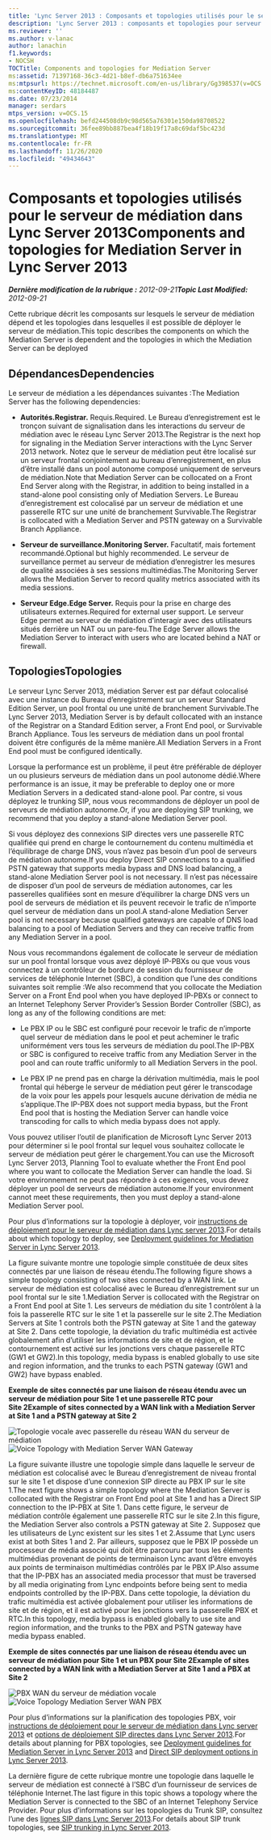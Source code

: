 ```yaml
---
title: 'Lync Server 2013 : Composants et topologies utilisés pour le serveur de médiation'
description: 'Lync Server 2013 : composants et topologies pour serveur de médiation.'
ms.reviewer: ''
ms.author: v-lanac
author: lanachin
f1.keywords:
- NOCSH
TOCTitle: Components and topologies for Mediation Server
ms:assetid: 71397168-36c3-4d21-b8ef-db6a751634ee
ms:mtpsurl: https://technet.microsoft.com/en-us/library/Gg398537(v=OCS.15)
ms:contentKeyID: 48184487
ms.date: 07/23/2014
manager: serdars
mtps_version: v=OCS.15
ms.openlocfilehash: befd244508db9c98d565a76301e150da98708522
ms.sourcegitcommit: 36fee89bb887bea4f18b19f17a8c69daf5bc423d
ms.translationtype: MT
ms.contentlocale: fr-FR
ms.lasthandoff: 11/26/2020
ms.locfileid: "49434643"
---
```

# <a name="components-and-topologies-for-mediation-server-in-lync-server-2013"></a><span data-ttu-id="f726f-103">Composants et topologies utilisés pour le serveur de médiation dans Lync Server 2013</span><span class="sxs-lookup"><span data-stu-id="f726f-103">Components and topologies for Mediation Server in Lync Server 2013</span></span>

<div data-xmlns="http://www.w3.org/1999/xhtml">

<div class="topic" data-xmlns="http://www.w3.org/1999/xhtml" data-msxsl="urn:schemas-microsoft-com:xslt" data-cs="https://msdn.microsoft.com/">

<div data-asp="https://msdn2.microsoft.com/asp">



</div>

<div id="mainSection">

<div id="mainBody"><span data-ttu-id="f726f-104">

<span> </span></span><span class="sxs-lookup"><span data-stu-id="f726f-104">

<span> </span></span></span>

<span data-ttu-id="f726f-105">_**Dernière modification de la rubrique :** 2012-09-21_</span><span class="sxs-lookup"><span data-stu-id="f726f-105">_**Topic Last Modified:** 2012-09-21_</span></span>

<span data-ttu-id="f726f-106">Cette rubrique décrit les composants sur lesquels le serveur de médiation dépend et les topologies dans lesquelles il est possible de déployer le serveur de médiation.</span><span class="sxs-lookup"><span data-stu-id="f726f-106">This topic describes the components on which the Mediation Server is dependent and the topologies in which the Mediation Server can be deployed</span></span>

<div>

## <a name="dependencies"></a><span data-ttu-id="f726f-107">Dépendances</span><span class="sxs-lookup"><span data-stu-id="f726f-107">Dependencies</span></span>

<span data-ttu-id="f726f-108">Le serveur de médiation a les dépendances suivantes :</span><span class="sxs-lookup"><span data-stu-id="f726f-108">The Mediation Server has the following dependencies:</span></span>

  - <span data-ttu-id="f726f-109">**Autorités.**</span><span class="sxs-lookup"><span data-stu-id="f726f-109">**Registrar.**</span></span> <span data-ttu-id="f726f-110">Requis.</span><span class="sxs-lookup"><span data-stu-id="f726f-110">Required.</span></span> <span data-ttu-id="f726f-111">Le Bureau d’enregistrement est le tronçon suivant de signalisation dans les interactions du serveur de médiation avec le réseau Lync Server 2013.</span><span class="sxs-lookup"><span data-stu-id="f726f-111">The Registrar is the next hop for signaling in the Mediation Server interactions with the Lync Server 2013 network.</span></span> <span data-ttu-id="f726f-112">Notez que le serveur de médiation peut être localisé sur un serveur frontal conjointement au bureau d’enregistrement, en plus d’être installé dans un pool autonome composé uniquement de serveurs de médiation.</span><span class="sxs-lookup"><span data-stu-id="f726f-112">Note that Mediation Server can be collocated on a Front End Server along with the Registrar, in addition to being installed in a stand-alone pool consisting only of Mediation Servers.</span></span> <span data-ttu-id="f726f-113">Le Bureau d’enregistrement est colocalisé par un serveur de médiation et une passerelle RTC sur une unité de branchement Survivable.</span><span class="sxs-lookup"><span data-stu-id="f726f-113">The Registrar is collocated with a Mediation Server and PSTN gateway on a Survivable Branch Appliance.</span></span>

  - <span data-ttu-id="f726f-114">**Serveur de surveillance.**</span><span class="sxs-lookup"><span data-stu-id="f726f-114">**Monitoring Server.**</span></span> <span data-ttu-id="f726f-115">Facultatif, mais fortement recommandé.</span><span class="sxs-lookup"><span data-stu-id="f726f-115">Optional but highly recommended.</span></span> <span data-ttu-id="f726f-116">Le serveur de surveillance permet au serveur de médiation d’enregistrer les mesures de qualité associées à ses sessions multimédias.</span><span class="sxs-lookup"><span data-stu-id="f726f-116">The Monitoring Server allows the Mediation Server to record quality metrics associated with its media sessions.</span></span>

  - <span data-ttu-id="f726f-117">**Serveur Edge.**</span><span class="sxs-lookup"><span data-stu-id="f726f-117">**Edge Server.**</span></span> <span data-ttu-id="f726f-118">Requis pour la prise en charge des utilisateurs externes.</span><span class="sxs-lookup"><span data-stu-id="f726f-118">Required for external user support.</span></span> <span data-ttu-id="f726f-119">Le serveur Edge permet au serveur de médiation d’interagir avec des utilisateurs situés derrière un NAT ou un pare-feu.</span><span class="sxs-lookup"><span data-stu-id="f726f-119">The Edge Server allows the Mediation Server to interact with users who are located behind a NAT or firewall.</span></span>

</div>

<div>

## <a name="topologies"></a><span data-ttu-id="f726f-120">Topologies</span><span class="sxs-lookup"><span data-stu-id="f726f-120">Topologies</span></span>

<span data-ttu-id="f726f-121">Le serveur Lync Server 2013, médiation Server est par défaut colocalisé avec une instance du Bureau d’enregistrement sur un serveur Standard Edition Server, un pool frontal ou une unité de branchement Survivable.</span><span class="sxs-lookup"><span data-stu-id="f726f-121">The Lync Server 2013, Mediation Server is by default collocated with an instance of the Registrar on a Standard Edition server, a Front End pool, or Survivable Branch Appliance.</span></span> <span data-ttu-id="f726f-122">Tous les serveurs de médiation dans un pool frontal doivent être configurés de la même manière.</span><span class="sxs-lookup"><span data-stu-id="f726f-122">All Mediation Servers in a Front End pool must be configured identically.</span></span>

<span data-ttu-id="f726f-123">Lorsque la performance est un problème, il peut être préférable de déployer un ou plusieurs serveurs de médiation dans un pool autonome dédié.</span><span class="sxs-lookup"><span data-stu-id="f726f-123">Where performance is an issue, it may be preferable to deploy one or more Mediation Servers in a dedicated stand-alone pool.</span></span> <span data-ttu-id="f726f-124">Par contre, si vous déployez le trunking SIP, nous vous recommandons de déployer un pool de serveurs de médiation autonome.</span><span class="sxs-lookup"><span data-stu-id="f726f-124">Or, if you are deploying SIP trunking, we recommend that you deploy a stand-alone Mediation Server pool.</span></span>

<span data-ttu-id="f726f-125">Si vous déployez des connexions SIP directes vers une passerelle RTC qualifiée qui prend en charge le contournement du contenu multimédia et l’équilibrage de charge DNS, vous n’avez pas besoin d’un pool de serveurs de médiation autonome.</span><span class="sxs-lookup"><span data-stu-id="f726f-125">If you deploy Direct SIP connections to a qualified PSTN gateway that supports media bypass and DNS load balancing, a stand-alone Mediation Server pool is not necessary.</span></span> <span data-ttu-id="f726f-126">Il n’est pas nécessaire de disposer d’un pool de serveurs de médiation autonomes, car les passerelles qualifiées sont en mesure d’équilibrer la charge DNS vers un pool de serveurs de médiation et ils peuvent recevoir le trafic de n’importe quel serveur de médiation dans un pool.</span><span class="sxs-lookup"><span data-stu-id="f726f-126">A stand-alone Mediation Server pool is not necessary because qualified gateways are capable of DNS load balancing to a pool of Mediation Servers and they can receive traffic from any Mediation Server in a pool.</span></span>

<span data-ttu-id="f726f-127">Nous vous recommandons également de collocate le serveur de médiation sur un pool frontal lorsque vous avez déployé IP-PBXs ou que vous vous connectez à un contrôleur de bordure de session du fournisseur de services de téléphonie Internet (SBC), à condition que l’une des conditions suivantes soit remplie :</span><span class="sxs-lookup"><span data-stu-id="f726f-127">We also recommend that you collocate the Mediation Server on a Front End pool when you have deployed IP-PBXs or connect to an Internet Telephony Server Provider’s Session Border Controller (SBC), as long as any of the following conditions are met:</span></span>

  - <span data-ttu-id="f726f-128">Le PBX IP ou le SBC est configuré pour recevoir le trafic de n’importe quel serveur de médiation dans le pool et peut acheminer le trafic uniformément vers tous les serveurs de médiation du pool.</span><span class="sxs-lookup"><span data-stu-id="f726f-128">The IP-PBX or SBC is configured to receive traffic from any Mediation Server in the pool and can route traffic uniformly to all Mediation Servers in the pool.</span></span>

  - <span data-ttu-id="f726f-129">Le PBX IP ne prend pas en charge la dérivation multimédia, mais le pool frontal qui héberge le serveur de médiation peut gérer le transcodage de la voix pour les appels pour lesquels aucune dérivation de média ne s’applique.</span><span class="sxs-lookup"><span data-stu-id="f726f-129">The IP-PBX does not support media bypass, but the Front End pool that is hosting the Mediation Server can handle voice transcoding for calls to which media bypass does not apply.</span></span>

<span data-ttu-id="f726f-130">Vous pouvez utiliser l’outil de planification de Microsoft Lync Server 2013 pour déterminer si le pool frontal sur lequel vous souhaitez collocate le serveur de médiation peut gérer le chargement.</span><span class="sxs-lookup"><span data-stu-id="f726f-130">You can use the Microsoft Lync Server 2013, Planning Tool to evaluate whether the Front End pool where you want to collocate the Mediation Server can handle the load.</span></span> <span data-ttu-id="f726f-131">Si votre environnement ne peut pas répondre à ces exigences, vous devez déployer un pool de serveurs de médiation autonome.</span><span class="sxs-lookup"><span data-stu-id="f726f-131">If your environment cannot meet these requirements, then you must deploy a stand-alone Mediation Server pool.</span></span>

<span data-ttu-id="f726f-132">Pour plus d’informations sur la topologie à déployer, voir [instructions de déploiement pour le serveur de médiation dans Lync server 2013](lync-server-2013-deployment-guidelines-for-mediation-server.md).</span><span class="sxs-lookup"><span data-stu-id="f726f-132">For details about which topology to deploy, see [Deployment guidelines for Mediation Server in Lync Server 2013](lync-server-2013-deployment-guidelines-for-mediation-server.md).</span></span>

<span data-ttu-id="f726f-133">La figure suivante montre une topologie simple constituée de deux sites connectés par une liaison de réseau étendu.</span><span class="sxs-lookup"><span data-stu-id="f726f-133">The following figure shows a simple topology consisting of two sites connected by a WAN link.</span></span> <span data-ttu-id="f726f-134">Le serveur de médiation est colocalisé avec le Bureau d’enregistrement sur un pool frontal sur le site 1.</span><span class="sxs-lookup"><span data-stu-id="f726f-134">Mediation Server is collocated with the Registrar on a Front End pool at Site 1.</span></span> <span data-ttu-id="f726f-135">Les serveurs de médiation du site 1 contrôlent à la fois la passerelle RTC sur le site 1 et la passerelle sur le site 2.</span><span class="sxs-lookup"><span data-stu-id="f726f-135">The Mediation Servers at Site 1 controls both the PSTN gateway at Site 1 and the gateway at Site 2.</span></span> <span data-ttu-id="f726f-136">Dans cette topologie, la déviation du trafic multimédia est activée globalement afin d’utiliser les informations de site et de région, et le contournement est activé sur les jonctions vers chaque passerelle RTC (GW1 et GW2).</span><span class="sxs-lookup"><span data-stu-id="f726f-136">In this topology, media bypass is enabled globally to use site and region information, and the trunks to each PSTN gateway (GW1 and GW2) have bypass enabled.</span></span>

<span data-ttu-id="f726f-137">**Exemple de sites connectés par une liaison de réseau étendu avec un serveur de médiation pour Site 1 et une passerelle RTC pour Site 2**</span><span class="sxs-lookup"><span data-stu-id="f726f-137">**Example of sites connected by a WAN link with a Mediation Server at Site 1 and a PSTN gateway at Site 2**</span></span>

<span data-ttu-id="f726f-138">![Topologie vocale avec passerelle du réseau WAN du serveur de médiation](images/Gg398537.67872e61-1444-447b-918c-abe89abc3004(OCS.15).jpg "Topologie vocale avec passerelle du réseau WAN du serveur de médiation")</span><span class="sxs-lookup"><span data-stu-id="f726f-138">![Voice Topology with Mediation Server WAN Gateway](images/Gg398537.67872e61-1444-447b-918c-abe89abc3004(OCS.15).jpg "Voice Topology with Mediation Server WAN Gateway")</span></span>

<span data-ttu-id="f726f-139">La figure suivante illustre une topologie simple dans laquelle le serveur de médiation est colocalisé avec le Bureau d’enregistrement de niveau frontal sur le site 1 et dispose d’une connexion SIP directe au PBX IP sur le site 1.</span><span class="sxs-lookup"><span data-stu-id="f726f-139">The next figure shows a simple topology where the Mediation Server is collocated with the Registrar on Front End pool at Site 1 and has a Direct SIP connection to the IP-PBX at Site 1.</span></span> <span data-ttu-id="f726f-140">Dans cette figure, le serveur de médiation contrôle également une passerelle RTC sur le site 2.</span><span class="sxs-lookup"><span data-stu-id="f726f-140">In this figure, the Mediation Server also controls a PSTN gateway at Site 2.</span></span> <span data-ttu-id="f726f-141">Supposez que les utilisateurs de Lync existent sur les sites 1 et 2.</span><span class="sxs-lookup"><span data-stu-id="f726f-141">Assume that Lync users exist at both Sites 1 and 2.</span></span> <span data-ttu-id="f726f-142">Par ailleurs, supposez que le PBX IP possède un processeur de média associé qui doit être parcouru par tous les éléments multimédias provenant de points de terminaison Lync avant d’être envoyés aux points de terminaison multimédias contrôlés par le PBX IP.</span><span class="sxs-lookup"><span data-stu-id="f726f-142">Also assume that the IP-PBX has an associated media processor that must be traversed by all media originating from Lync endpoints before being sent to media endpoints controlled by the IP-PBX.</span></span> <span data-ttu-id="f726f-143">Dans cette topologie, la déviation du trafic multimédia est activée globalement pour utiliser les informations de site et de région, et il est activé pour les jonctions vers la passerelle PBX et RTC.</span><span class="sxs-lookup"><span data-stu-id="f726f-143">In this topology, media bypass is enabled globally to use site and region information, and the trunks to the PBX and PSTN gateway have media bypass enabled.</span></span>

<span data-ttu-id="f726f-144">**Exemple de sites connectés par une liaison de réseau étendu avec un serveur de médiation pour Site 1 et un PBX pour Site 2**</span><span class="sxs-lookup"><span data-stu-id="f726f-144">**Example of sites connected by a WAN link with a Mediation Server at Site 1 and a PBX at Site 2**</span></span>

<span data-ttu-id="f726f-145">![PBX WAN du serveur de médiation vocale](images/Gg398537.df6c8a5b-8431-4187-907d-ff5ca26eeeec(OCS.15).jpg "PBX WAN du serveur de médiation vocale")</span><span class="sxs-lookup"><span data-stu-id="f726f-145">![Voice Topology Mediation Server WAN PBX](images/Gg398537.df6c8a5b-8431-4187-907d-ff5ca26eeeec(OCS.15).jpg "Voice Topology Mediation Server WAN PBX")</span></span>

<span data-ttu-id="f726f-146">Pour plus d’informations sur la planification des topologies PBX, voir [instructions de déploiement pour le serveur de médiation dans Lync server 2013](lync-server-2013-deployment-guidelines-for-mediation-server.md) et [options de déploiement SIP directes dans Lync Server 2013](lync-server-2013-direct-sip-deployment-options.md).</span><span class="sxs-lookup"><span data-stu-id="f726f-146">For details about planning for PBX topologies, see [Deployment guidelines for Mediation Server in Lync Server 2013](lync-server-2013-deployment-guidelines-for-mediation-server.md) and [Direct SIP deployment options in Lync Server 2013](lync-server-2013-direct-sip-deployment-options.md).</span></span>

<span data-ttu-id="f726f-147">La dernière figure de cette rubrique montre une topologie dans laquelle le serveur de médiation est connecté à l’SBC d’un fournisseur de services de téléphonie Internet.</span><span class="sxs-lookup"><span data-stu-id="f726f-147">The last figure in this topic shows a topology where the Mediation Server is connected to the SBC of an Internet Telephony Service Provider.</span></span> <span data-ttu-id="f726f-148">Pour plus d’informations sur les topologies du Trunk SIP, consultez l’une des [lignes SIP dans Lync Server 2013](lync-server-2013-sip-trunking.md).</span><span class="sxs-lookup"><span data-stu-id="f726f-148">For details about SIP trunk topologies, see [SIP trunking in Lync Server 2013](lync-server-2013-sip-trunking.md).</span></span>

<span data-ttu-id="f726f-149"></div>

</div>

<span> </span>

</div>

</div>

</span><span class="sxs-lookup"><span data-stu-id="f726f-149"></div>

</div>

<span> </span>

</div>

</div>

</span></span></div>

